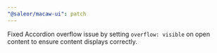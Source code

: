 ```yaml
---
"@saleor/macaw-ui": patch
---
```


Fixed Accordion overflow issue by setting `overflow: visible` on open content to ensure content displays correctly.
